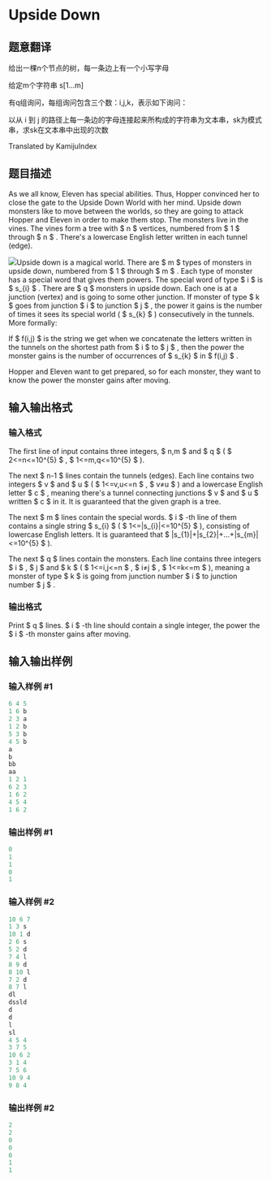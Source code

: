 # Upside Down

## 题意翻译

给出一棵n个节点的树，每一条边上有一个小写字母

给定m个字符串 s[1...m]

有q组询问，每组询问包含三个数：i,j,k，表示如下询问：

以从 i 到 j 的路径上每一条边的字母连接起来所构成的字符串为文本串，sk为模式串，求sk在文本串中出现的次数

Translated by KamijuIndex

## 题目描述

As we all know, Eleven has special abilities. Thus, Hopper convinced her to close the gate to the Upside Down World with her mind. Upside down monsters like to move between the worlds, so they are going to attack Hopper and Eleven in order to make them stop. The monsters live in the vines. The vines form a tree with $ n $ vertices, numbered from $ 1 $ through $ n $ . There's a lowercase English letter written in each tunnel (edge).

![](https://cdn.luogu.com.cn/upload/vjudge_pic/CF917E/060414b5aa137389f96e7359b1c52cf5e538a83e.png)Upside down is a magical world. There are $ m $ types of monsters in upside down, numbered from $ 1 $ through $ m $ . Each type of monster has a special word that gives them powers. The special word of type $ i $ is $ s_{i} $ . There are $ q $ monsters in upside down. Each one is at a junction (vertex) and is going to some other junction. If monster of type $ k $ goes from junction $ i $ to junction $ j $ , the power it gains is the number of times it sees its special world ( $ s_{k} $ ) consecutively in the tunnels. More formally:

If $ f(i,j) $ is the string we get when we concatenate the letters written in the tunnels on the shortest path from $ i $ to $ j $ , then the power the monster gains is the number of occurrences of $ s_{k} $ in $ f(i,j) $ .

Hopper and Eleven want to get prepared, so for each monster, they want to know the power the monster gains after moving.

## 输入输出格式

### 输入格式

The first line of input contains three integers, $ n,m $ and $ q $ ( $ 2<=n<=10^{5} $ , $ 1<=m,q<=10^{5} $ ).

The next $ n-1 $ lines contain the tunnels (edges). Each line contains two integers $ v $ and $ u $ ( $ 1<=v,u<=n $ , $ v≠u $ ) and a lowercase English letter $ c $ , meaning there's a tunnel connecting junctions $ v $ and $ u $ written $ c $ in it. It is guaranteed that the given graph is a tree.

The next $ m $ lines contain the special words. $ i $ -th line of them contains a single string $ s_{i} $ ( $ 1<=|s_{i}|<=10^{5} $ ), consisting of lowercase English letters. It is guaranteed that $ |s_{1}|+|s_{2}|+...+|s_{m}|<=10^{5} $ ).

The next $ q $ lines contain the monsters. Each line contains three integers $ i $ , $ j $ and $ k $ ( $ 1<=i,j<=n $ , $ i≠j $ , $ 1<=k<=m $ ), meaning a monster of type $ k $ is going from junction number $ i $ to junction number $ j $ .

### 输出格式

Print $ q $ lines. $ i $ -th line should contain a single integer, the power the $ i $ -th monster gains after moving.

## 输入输出样例

### 输入样例 #1

```cpp
6 4 5
1 6 b
2 3 a
1 2 b
5 3 b
4 5 b
a
b
bb
aa
1 2 1
6 2 3
1 6 2
4 5 4
1 6 2

```
### 输出样例 #1

```cpp
0
1
1
0
1

```
### 输入样例 #2

```cpp
10 6 7
1 3 s
10 1 d
2 6 s
5 2 d
7 4 l
8 9 d
8 10 l
7 2 d
8 7 l
dl
dssld
d
d
l
sl
4 5 4
3 7 5
10 6 2
3 1 4
7 5 6
10 9 4
9 8 4

```
### 输出样例 #2

```cpp
2
2
0
0
0
1
1

```
